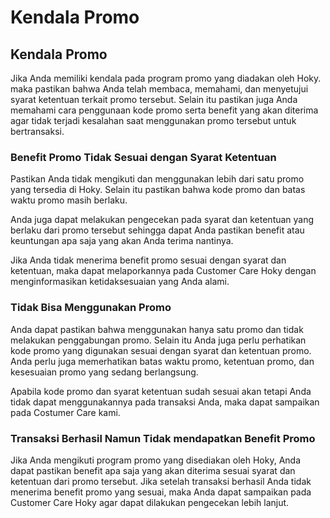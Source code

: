# Kendala Promo

## Kendala Promo

Jika Anda memiliki kendala pada program promo yang diadakan oleh Hoky. maka pastikan bahwa Anda telah membaca, memahami, dan menyetujui syarat ketentuan terkait promo tersebut. Selain itu pastikan juga Anda memahami cara penggunaan kode promo serta benefit yang akan diterima agar tidak terjadi kesalahan saat menggunakan promo tersebut untuk bertransaksi.

### Benefit Promo Tidak Sesuai dengan Syarat Ketentuan

Pastikan Anda tidak mengikuti dan menggunakan lebih dari satu promo yang tersedia di Hoky. Selain itu pastikan bahwa kode promo dan batas waktu promo masih berlaku.

Anda juga dapat melakukan pengecekan pada syarat dan ketentuan yang berlaku dari promo tersebut sehingga dapat Anda pastikan benefit atau keuntungan apa saja yang akan Anda terima nantinya.

Jika Anda tidak menerima benefit promo sesuai dengan syarat dan ketentuan, maka dapat melaporkannya pada Customer Care Hoky dengan menginformasikan ketidaksesuaian yang Anda alami.

### Tidak Bisa Menggunakan Promo

Anda dapat pastikan bahwa menggunakan hanya satu promo dan tidak melakukan penggabungan promo. Selain itu Anda juga perlu perhatikan kode promo yang digunakan sesuai dengan syarat dan ketentuan promo. Anda perlu juga memerhatikan batas waktu promo, ketentuan promo, dan kesesuaian promo yang sedang berlangsung.

Apabila kode promo dan syarat ketentuan sudah sesuai akan tetapi Anda tidak dapat menggunakannya pada transaksi Anda, maka dapat sampaikan pada Costumer Care kami.

### Transaksi Berhasil Namun Tidak mendapatkan Benefit Promo

Jika Anda mengikuti program promo yang disediakan oleh Hoky, Anda dapat pastikan benefit apa saja yang akan diterima sesuai syarat dan ketentuan dari promo tersebut. Jika setelah transaksi berhasil Anda tidak menerima benefit promo yang sesuai, maka Anda dapat sampaikan pada Customer Care Hoky agar dapat dilakukan pengecekan lebih lanjut.

